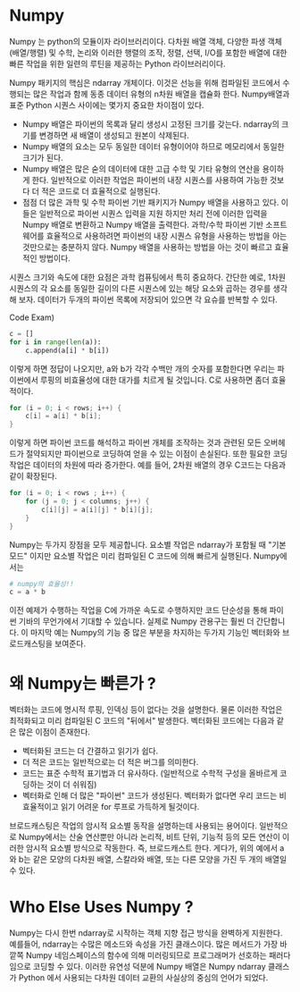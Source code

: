 # <strong> Numpy </strong>
Numpy 는 python의 모듈이자 라이브러리이다. 다차원 배열 객체, 다양한 파생 객체(배열/행렬) 및 수학, 논리와 이러한 행렬의 조작, 정렬, 선택, I/O를 포함한 배열에 대한 빠른 작업을 위한 일련의 루틴을 제공하는 Python 라이브러리이다. 

Numpy 패키지의 핵심은 ndarray 개체이다. 이것은 선능을 위해 컴파일된 코드에서 수행되는 많은 작업과 함께 동종 데이터 유형의 n차원 배열을 캡슐화 한다. Numpy배열과 표준 Python 시퀀스 사이에는 몇가지 중요한 차이점이 있다. 

* Numpy 배열은 파이썬의 목록과 달리 생성시 고정된 크기를 갖는다. ndarray의 크기를 변경하면 새 배열이 생성되고 원본이 삭제된다. 
* Numpy 배열의 요소는 모두 동일한 데이터 유형이어야 하므로 메모리에서 동일한 크기가 된다. 
* Numpy 배열은 많은 숟의 데이터에 대한 고급 수학 및 기타 유형의 연산을 용이하게 한다. 일반적으로 이러한 작업은 파이썬의 내장 시퀀스를 사용하여 가능한 것보다 더 적은 코드로 더 효율적으로 실행된다. 
* 점점 더 많은 과학 및 수학 파이썬 기반 패키지가 Numpy 배열을 사용하고 있다. 이들은 일반적으로 파이썬 시퀀스 입력을 지원 하지만 처리 전에 이러한 입력을 Numpy 배열로 변환하고 Numpy 배열을 출력한다. 과학/수학 파이썬 기반 소프트웨어를 효율적으로 사용하려면 파이썬의 내장 시퀀스 유형을 사용하는 방법을 아는 것만으로는 충분하지 않다. Numpy 배열을 사용하는 방법을 아는 것이 빠르고 효율적인 방법이다. 

시퀀스 크기와 속도에 대한 요점은 과학 컴퓨팅에서 특히 중요하다. 간단한 예로, 1차원 시퀀스의 각 요소를 동일한 길이의 다른 시퀀스에 있는 해당 요소와 곱하는 경우를 생각해 보자. 데이터가 두개의 파이썬 목록에 저장되어 있으면 각 요슈를 반복할 수 있다. 

Code Exam)
```python 
c = []
for i in range(len(a)):
	c.append(a[i] * b[i]) 

```
이렇게 하면 정답이 나오지만, a와 b가 각각 수백만 개의 숫자를 포함한다면 우리는 파이썬에서 루핑의 비효율성에 대한 대가를 치르게 될 것입니다. C로 사용하면 좀더 효율적이다. 

```c
for (i = 0; i < rows; i++) {
	c[i] = a[i] * b[i];
}
```

이렇게 하면 파이썬 코드를 해석하고 파이썬 개체를 조작하는 것과 관련된 모든 오버헤드가 절약되지만 파이썬으로 코딩하여 얻을 수 있는 이점이 손실된다. 또한 필요한 코딩 작업은 데이터의 차원에 따라 증가한다. 예를 들어, 2차원 배열의 경우 C코드는 다음과 같이 확장된다. 
```c
for (i = 0; i < rows ; i++) {
	for (j = 0; j < columns; j++) {
		c[i][j] = a[i][j] * b[i][j];
	}
}
```
Numpy는 두가지 장점을 모두 제공합니다. 요소별 작업은 ndarray가 포함될 때 "기본 모드" 이지만 요소별 작업은 미리 컴파일된 C 코드에 의해 빠르게 실행된다. Numpy에서는 
```python
# numpy의 효율성!!
c = a * b
```
이전 예제가 수행하는 작업을 C에 가까운 속도로 수행하지만 코드 단순성을 통해 파이썬 기바의 무언가에서 기대할 수 있습니다. 실제로 Numpy 관용구는 훨씬 더 간단합니다. 이 마지막 예는 Numpy의 기능 중 많은 부분을 차지하는 두가지 기능인 벡터화와 브로드캐스팅을 보여준다. 


# <strong> 왜 Numpy는 빠른가 ?</strong> 

벡터화는 코드에 명시적 루핑, 인덱싱 등이 없다는 것을 설명한다. 물론 이러한 작업은 최적화되고 미리 컴파일된 C 코드의 "뒤에서" 발생한다. 벡터화된 코드에는 다음과 같은 많은 이점이 존재한다. 

* 벡터화된 코드는 더 간결하고 읽기가 쉽다. 
* 더 적은 코드는 일반적으로는 더 적은 버그를 의미한다. 
* 코드는 표준 수학적 표기법과 더 유사하다. (일반적으로 수학적 구성을 올바르게 코딩하는 것이 더 쉬워짐) 
* 벡터화로 인해 더 많은 "파이썬" 코드가 생성된다. 벡터화가 없다면 우리 코드는 비효율적이고 읽기 어려운 for 루프로 가득하게 될것이다. 

브로드캐스팅은 작업의 암시적 요소별 동작을 설명하는데 사용되는 용어이다. 일반적으로 Numpy에서는 산술 연산뿐만 아니라 논리적, 비트 단위, 기능적 등의 모든 연산이 이러한 암시적 요소별 방식으로 작동한다. 즉, 브로드캐스트 한다. 게다가, 위의 예에서 a와 b는 같은 모양의 다차원 배열, 스칼라와 배열, 또는 다른 모양을 가진 두 개의 배열일 수 있다. 

# <strong>Who Else Uses Numpy ?</strong>
Numpy는 다시 한번 ndarray로 시작하는 객체 지향 접근 방식을 완벽하게 지원한다. 예를들어, ndarray는 수많은 메소드와 속성을 가진 클래스이다. 많은 메서드가 가장 바깥쪽 Numpy 네임스페이스의 함수에 의해 미러링되므로 프로그래머가 선호하는 패러다임으로 코딩할 수 있다. 이러한 유연성 덕분에 Numpy 배열은  Numpy ndarray 클래스가 Python 에서 사용되는 다차원 데이터 교환의 사실상의 중심의 언어가 되었다. 










